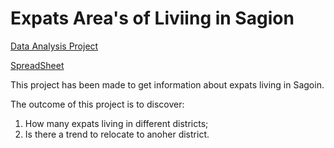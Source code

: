 # Expats Area's of Liviing in Sagion

[Data Analysis Project](https://docs.google.com/document/d/1M40bymL9b9bd7c7wKEUGqAhf5QA97YCiSU3yOBK5Kuc/edit)

[SpreadSheet](https://docs.google.com/spreadsheets/d/1dLdP7RqaFwAuqTr_3jlx8KvmTdcRUDwx0sKasoapqRA/edit?usp=sharing)


This project has been made to get information about expats living in Sagoin.

The outcome of this project is to discover:
1. How many expats living in different districts;
2. Is there a trend to relocate to anoher district.
